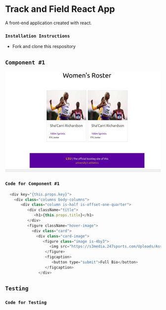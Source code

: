 # Track and Field React App

A front-end application created with react.

### `Installation Instructions`

- Fork and clone this respository  



## `Component #1`

![Stock Market Investing App](track.jpg)

### `Code for Component #1`

```js
  <div key="{this.props.key}">
    <div class="columns body-columns">
       <div class="column is-half is-offset-one-quarter">
          <div className="title">
             <h1>{this.props.title}</h1>
          </div>
          <figure className="hover-image">
            <div class="card">
              <div class="card-image">
                 <figure class="image is-4by3">
                    <img src="https://s3media.247sports.com/Uploads/Assets/641/268/9268641.jpg?fit=bounds&crop=1200:630,offset-y0.50&width=1200&height=630" alt="Lousiana State University " />
                  </figure>
                  <figcaption>
                     <button type="submit">Full Bio</button>
                  </figcaption>
               </div>
```

## `Testing`


### `Code for Testing`





